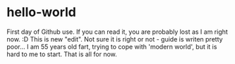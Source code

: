 # hello-world
First day of Github use. If you can read it, you are probably lost as I am right now. :D
This is new "edit". Not sure it is right or not - guide is writen pretty poor... 
I am 55 years old fart, trying to cope with 'modern world', but it is hard to me to start.
That is all for now. 
